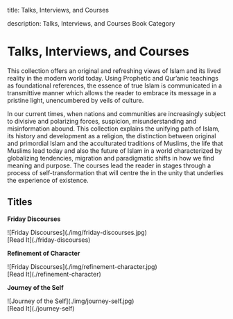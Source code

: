 title: Talks, Interviews, and Courses

description: Talks, Interviews, and Courses Book Category

# Talks, Interviews, and Courses

This collection offers an original and refreshing views of Islam and its lived reality in the modern world today. Using Prophetic and Qur’anic teachings as foundational references, the essence of true Islam is communicated in a transmittive manner which allows the reader to embrace its message in a pristine light, unencumbered by veils of culture.

In our current times, when nations and communities are increasingly subject to divisive and polarizing forces, suspicion, misunderstanding and misinformation abound. This collection explains the unifying path of Islam, its history and development as a religion, the distinction between original and primordial Islam and the acculturated traditions of Muslims, the life that Muslims lead today and also the future of Islam in a world characterized by globalizing tendencies, migration and paradigmatic shifts in how we find meaning and purpose. The courses lead the reader in stages through a process of self-transformation that will centre the in the unity that underlies the experience of existence.

## Titles

<div markdown="1" class="card book sidebar center gemoji center-content">

**Friday Discourses**

<div markdown="2" class="book-image">
![Friday Discourses](./img/friday-discourses.jpg)
</div>

<div markdown="3" class="book-link">
[Read It](./friday-discourses)
</div>

</div>

<div markdown="1" class="card book sidebar center gemoji center-content">

**Refinement of Character**

<div markdown="2" class="book-image">
![Friday Discourses](./img/refinement-character.jpg)
</div>

<div markdown="3" class="book-link">
[Read It](./refinement-character)
</div>

</div>

<div markdown="1" class="card book sidebar center gemoji center-content">

**Journey of the Self**

<div markdown="2" class="book-image">
![Journey of the Self](./img/journey-self.jpg)
</div>

<div markdown="3" class="book-link">
[Read It](./journey-self)
</div>

</div>